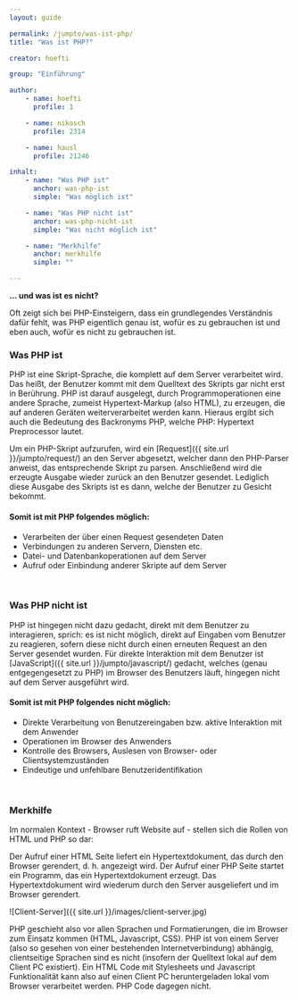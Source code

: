 ```yaml
---
layout: guide

permalink: /jumpto/was-ist-php/
title: "Was ist PHP?"

creator: hoefti

group: "Einführung"

author:
    - name: hoefti
      profile: 1

    - name: nikosch
      profile: 2314

    - name: hausl
      profile: 21246

inhalt:
    - name: "Was PHP ist"
      anchor: was-php-ist
      simple: "Was möglich ist"

    - name: "Was PHP nicht ist"
      anchor: was-php-nicht-ist
      simple: "Was nicht möglich ist"

    - name: "Merkhilfe"
      anchor: merkhilfe
      simple: ""

---
```


**... und was ist es nicht?**

Oft zeigt sich bei PHP-Einsteigern, dass ein grundlegendes Verständnis dafür fehlt, was PHP eigentlich genau ist, wofür es zu gebrauchen ist und eben auch, wofür es nicht zu gebrauchen ist.


### Was PHP ist
PHP ist eine Skript-Sprache, die komplett auf dem Server verarbeitet wird. Das heißt, der Benutzer kommt mit dem Quelltext des Skripts gar nicht erst in Berührung.
PHP ist darauf ausgelegt, durch Programmoperationen eine andere Sprache, zumeist Hypertext-Markup (also HTML), zu erzeugen, die auf anderen Geräten weiterverarbeitet werden kann. Hieraus ergibt sich auch die Bedeutung des Backronyms PHP, welche PHP: Hypertext Preprocessor lautet.

Um ein PHP-Skript aufzurufen, wird ein [Request]({{ site.url }}/jumpto/request/) an den Server abgesetzt, welcher dann den PHP-Parser anweist, das entsprechende Skript zu parsen. Anschließend wird die erzeugte Ausgabe wieder zurück an den Benutzer gesendet. Lediglich diese Ausgabe des Skripts ist es dann, welche der Benutzer zu Gesicht bekommt.


#### Somit ist mit PHP folgendes möglich:
- Verarbeiten der über einen Request gesendeten Daten
- Verbindungen zu anderen Servern, Diensten etc.
- Datei- und Datenbankoperationen auf dem Server
- Aufruf oder Einbindung anderer Skripte auf dem Server
<br>


### Was PHP nicht ist
PHP ist hingegen nicht dazu gedacht, direkt mit dem Benutzer zu interagieren, sprich: es ist nicht möglich, direkt auf Eingaben vom Benutzer zu reagieren, sofern diese nicht durch einen erneuten Request an den Server gesendet wurden.
Für direkte Interaktion mit dem Benutzer ist [JavaScript]({{ site.url }}/jumpto/javascript/) gedacht, welches (genau entgegengesetzt zu PHP) im Browser des Benutzers läuft, hingegen nicht auf dem Server ausgeführt wird.

#### Somit ist mit PHP folgendes nicht möglich:
- Direkte Verarbeitung von Benutzereingaben bzw. aktive Interaktion mit dem Anwender
- Operationen im Browser des Anwenders
- Kontrolle des Browsers, Auslesen von Browser- oder Clientsystemzuständen
- Eindeutige und unfehlbare Benutzeridentifikation
<br>


### Merkhilfe
Im normalen Kontext - Browser ruft Website auf - stellen sich die Rollen von HTML und PHP so dar:

Der Aufruf einer HTML Seite liefert ein Hypertextdokument, das durch den Browser gerendert, d. h. angezeigt wird.
Der Aufruf einer PHP Seite startet ein Programm, das ein Hypertextdokument erzeugt. Das Hypertextdokument wird wiederum durch den Server ausgeliefert und im Browser gerendert.


![Client-Server]({{ site.url }}/images/client-server.jpg)


PHP geschieht also vor allen Sprachen und Formatierungen, die im Browser zum Einsatz kommen (HTML, Javascript, CSS). PHP ist von einem Server (also so gesehen von einer bestehenden Internetverbindung) abhängig, clientseitige Sprachen sind es nicht (insofern der Quelltext lokal auf dem Client PC existiert). Ein HTML Code mit Stylesheets und Javascript Funktionalität kann also auf einen Client PC heruntergeladen lokal vom Browser verarbeitet werden. PHP Code dagegen nicht.

